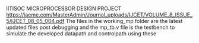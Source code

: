 IITISOC MICROPROCESSOR DESIGN PROJECT
https://iaeme.com/MasterAdmin/Journal_uploads/IJCET/VOLUME_8_ISSUE_5/IJCET_08_05_004.pdf
The files in the working_mp folder are the latest updated files post debugging and the mp_tb.v file is the testbench to simulate the developed datapath and controlpath using these
